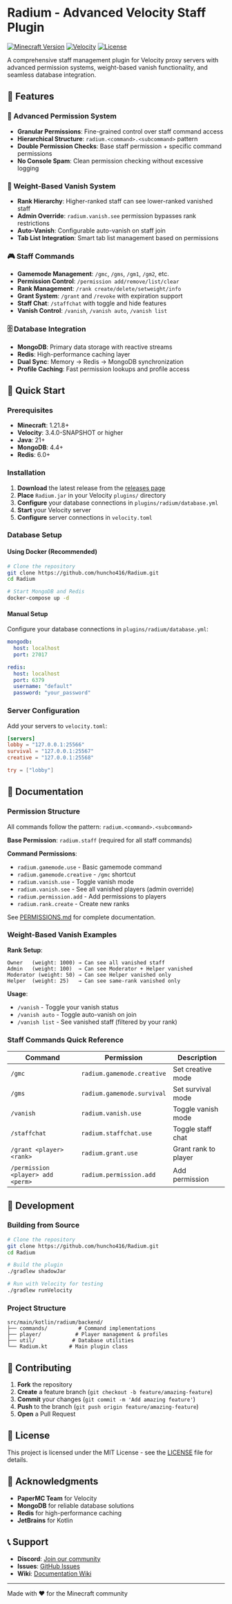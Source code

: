# Radium - Advanced Velocity Staff Plugin

[![Minecraft Version](https://img.shields.io/badge/Minecraft-1.21.8-brightgreen.svg)](https://minecraft.net)
[![Velocity](https://img.shields.io/badge/Velocity-3.4.0--SNAPSHOT-blue.svg)](https://papermc.io/software/velocity)
[![License](https://img.shields.io/badge/License-MIT-yellow.svg)](LICENSE)

A comprehensive staff management plugin for Velocity proxy servers with advanced permission systems, weight-based vanish functionality, and seamless database integration.

## 🌟 Features

### 🔐 Advanced Permission System
- **Granular Permissions**: Fine-grained control over staff command access
- **Hierarchical Structure**: `radium.<command>.<subcommand>` pattern
- **Double Permission Checks**: Base staff permission + specific command permissions
- **No Console Spam**: Clean permission checking without excessive logging

### 👻 Weight-Based Vanish System
- **Rank Hierarchy**: Higher-ranked staff can see lower-ranked vanished staff
- **Admin Override**: `radium.vanish.see` permission bypasses rank restrictions
- **Auto-Vanish**: Configurable auto-vanish on staff join
- **Tab List Integration**: Smart tab list management based on permissions

### 🎮 Staff Commands
- **Gamemode Management**: `/gmc`, `/gms`, `/gm1`, `/gm2`, etc.
- **Permission Control**: `/permission add/remove/list/clear`
- **Rank Management**: `/rank create/delete/setweight/info`
- **Grant System**: `/grant` and `/revoke` with expiration support
- **Staff Chat**: `/staffchat` with toggle and hide features
- **Vanish Control**: `/vanish`, `/vanish auto`, `/vanish list`

### 🗄️ Database Integration
- **MongoDB**: Primary data storage with reactive streams
- **Redis**: High-performance caching layer
- **Dual Sync**: Memory → Redis → MongoDB synchronization
- **Profile Caching**: Fast permission lookups and profile access

## 🚀 Quick Start

### Prerequisites
- **Minecraft**: 1.21.8+
- **Velocity**: 3.4.0-SNAPSHOT or higher
- **Java**: 21+
- **MongoDB**: 4.4+
- **Redis**: 6.0+

### Installation

1. **Download** the latest release from the [releases page](https://github.com/huncho416/Radium/releases)
2. **Place** `Radium.jar` in your Velocity `plugins/` directory
3. **Configure** your database connections in `plugins/radium/database.yml`
4. **Start** your Velocity server
5. **Configure** server connections in `velocity.toml`

### Database Setup

#### Using Docker (Recommended)
```bash
# Clone the repository
git clone https://github.com/huncho416/Radium.git
cd Radium

# Start MongoDB and Redis
docker-compose up -d
```

#### Manual Setup
Configure your database connections in `plugins/radium/database.yml`:
```yaml
mongodb:
  host: localhost
  port: 27017

redis:
  host: localhost
  port: 6379
  username: "default"
  password: "your_password"
```

### Server Configuration

Add your servers to `velocity.toml`:
```toml
[servers]
lobby = "127.0.0.1:25566"
survival = "127.0.0.1:25567"
creative = "127.0.0.1:25568"

try = ["lobby"]
```

## 📖 Documentation

### Permission Structure
All commands follow the pattern: `radium.<command>.<subcommand>`

**Base Permission**: `radium.staff` (required for all staff commands)

**Command Permissions**:
- `radium.gamemode.use` - Basic gamemode command
- `radium.gamemode.creative` - `/gmc` shortcut
- `radium.vanish.use` - Toggle vanish mode
- `radium.vanish.see` - See all vanished players (admin override)
- `radium.permission.add` - Add permissions to players
- `radium.rank.create` - Create new ranks

See [PERMISSIONS.md](PERMISSIONS.md) for complete documentation.

### Weight-Based Vanish Examples

**Rank Setup**:
```
Owner   (weight: 1000) → Can see all vanished staff
Admin   (weight: 100)  → Can see Moderator + Helper vanished
Moderator (weight: 50) → Can see Helper vanished only
Helper  (weight: 25)   → Can see same-rank vanished only
```

**Usage**:
- `/vanish` - Toggle your vanish status
- `/vanish auto` - Toggle auto-vanish on join
- `/vanish list` - See vanished staff (filtered by your rank)

### Staff Commands Quick Reference

| Command | Permission | Description |
|---------|------------|-------------|
| `/gmc` | `radium.gamemode.creative` | Set creative mode |
| `/gms` | `radium.gamemode.survival` | Set survival mode |
| `/vanish` | `radium.vanish.use` | Toggle vanish mode |
| `/staffchat` | `radium.staffchat.use` | Toggle staff chat |
| `/grant <player> <rank>` | `radium.grant.use` | Grant rank to player |
| `/permission <player> add <perm>` | `radium.permission.add` | Add permission |

## 🔧 Development

### Building from Source

```bash
# Clone the repository
git clone https://github.com/huncho416/Radium.git
cd Radium

# Build the plugin
./gradlew shadowJar

# Run with Velocity for testing
./gradlew runVelocity
```

### Project Structure
```
src/main/kotlin/radium/backend/
├── commands/          # Command implementations
├── player/           # Player management & profiles
├── util/            # Database utilities
└── Radium.kt       # Main plugin class
```

## 🤝 Contributing

1. **Fork** the repository
2. **Create** a feature branch (`git checkout -b feature/amazing-feature`)
3. **Commit** your changes (`git commit -m 'Add amazing feature'`)
4. **Push** to the branch (`git push origin feature/amazing-feature`)
5. **Open** a Pull Request

## 📝 License

This project is licensed under the MIT License - see the [LICENSE](LICENSE) file for details.

## 🙏 Acknowledgments

- **PaperMC Team** for Velocity
- **MongoDB** for reliable database solutions
- **Redis** for high-performance caching
- **JetBrains** for Kotlin

## 📞 Support

- **Discord**: [Join our community](https://discord.gg/your-server)
- **Issues**: [GitHub Issues](https://github.com/huncho416/Radium/issues)
- **Wiki**: [Documentation Wiki](https://github.com/huncho416/Radium/wiki)

---

Made with ❤️ for the Minecraft community
